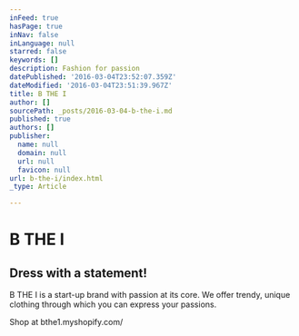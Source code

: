```yaml
---
inFeed: true
hasPage: true
inNav: false
inLanguage: null
starred: false
keywords: []
description: Fashion for passion
datePublished: '2016-03-04T23:52:07.359Z'
dateModified: '2016-03-04T23:51:39.967Z'
title: B THE I
author: []
sourcePath: _posts/2016-03-04-b-the-i.md
published: true
authors: []
publisher:
  name: null
  domain: null
  url: null
  favicon: null
url: b-the-i/index.html
_type: Article

---
```

# B THE I

## Dress with a statement!  

B THE I is a start-up brand with passion at its core.  We offer trendy, unique clothing through which you can express your passions. 

Shop at bthe1.myshopify.com/